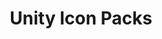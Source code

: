 ---
title: Unity Icon Packs
description: Unity Icon Packs for Resource Redirect
parent: Resource Redirect
grand_parent: Icon Packs
permalink: /windhawk/resource-redirect/unity-series
---
